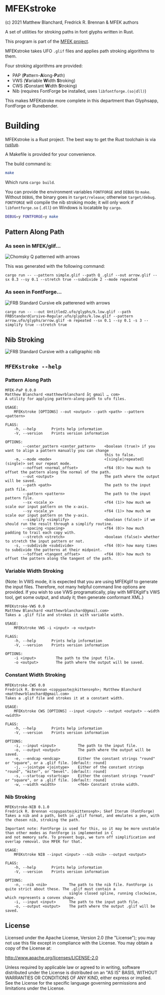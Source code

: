 # MFEKstroke

(c) 2021 Matthew Blanchard, Fredrick R. Brennan & MFEK authors

A set of utilities for stroking paths in font glyphs written in Rust.

This program is part of the [MFEK project](https://github.com/MFEK/).

MFEKstroke takes UFO `.glif` files and applies path stroking algorithms to them.

Four stroking algorithms are provided:

* PAP (**P**attern-**A**long-**P**ath)
* VWS (**V**ariable **W**idth **S**troking)
* CWS (**C**onstant **W**idth **S**troking)
* Nib (requires FontForge be installed, uses `libfontforge.(so|dll)`)

This makes MFEKstroke more complete in this department than Glyphsapp, FontForge or Runebender.

# Building

MFEKstroke is a Rust project. The best way to get the Rust toolchain is via [rustup](https://rustup.rs/).

A Makefile is provided for your convenience.

The build command is:

```bash
make
```

Which runs ``cargo build``.

You can provide the environment variables `FONTFORGE` and `DEBUG` to `make`. Without `DEBUG`, the binary goes in `target/release`; otherwise `target/debug`. `FONTFORGE` will compile the nib stroking mode; it will only work if `libfontforge.so` (`.dll`) on Windows is locatable by `cargo`.

```bash
DEBUG=y FONTFORGE=y make
```

## Pattern Along Path
### As seen in MFEK/glif…
![Chomsky `Q` patterned with arrows](https://user-images.githubusercontent.com/310356/104128458-9ac66f00-5335-11eb-94d3-f458f6cfb464.png)

This was generated with the following command:

```
cargo run -- --pattern simple.glif --path Q_.glif --out arrow.glif --sx 0.3 --sy 0.1 --stretch true --subdivide 2 --mode repeated
```

### As seen in FontForge…
![FRB Standard Cursive `elk` patterened with arrows](https://user-images.githubusercontent.com/838783/104132949-8d69ae80-534e-11eb-811f-afd18e5fe405.png)

```
cargo run -- --out Untitled2.ufo/glyphs/k.low.glif --path FRBStandardCursive-Regular.ufo/glyphs/k.low.glif --pattern arrow.ufo/glyphs/arrow.glif -m repeated --sx 0.1 --sy 0.1 -s 3 --simplify true --stretch true
```

## Nib Stroking
![FRB Standard Cursive with a calligraphic nib](https://raw.githubusercontent.com/MFEK/stroke/main/docs/blob/MFEKstroke%20NIB%20Q.png)

## `MFEKstroke --help`
### Pattern Along Path
```
MFEK-PaP 0.0.0
Matthew Blanchard <matthewrblanchard åţ gmail … com>
A utility for applying pattern-along-path to ufo files.

USAGE:
    MFEKstroke [OPTIONS] --out <output> --path <path> --pattern <pattern>

FLAGS:
    -h, --help       Prints help information
    -V, --version    Prints version information

OPTIONS:
        --center_pattern <center_pattern>    <boolean (true)> if you want to align a pattern manually you can change
                                             this to false.
    -m, --mode <mode>                        <[single|repeated] (single)> set our repeat mode.
        --noffset <normal_offset>            <f64 (0)> how much to offset the pattern along the normal of the path.
        --out <output>                       The path where the output will be saved.
        --path <path>                        The path to the input path file.
        --pattern <pattern>                  The path to the input pattern file.
        --sx <scale_x>                       <f64 (1)> how much we scale our input pattern on the x-axis.
        --sy <scale_y>                       <f64 (1)> how much we scale our input pattern on the y-axis.
        --simplify <simplify>                <boolean (false)> if we should run the result through a simplify routine.
        --spacing <spacing>                  <f64 (0)> how much padding to trail each copy with.
        --stretch <stretch>                  <boolean (false)> whether to stretch the input pattern or not.
    -s, --subdivide <subdivide>              <f64 (0)> how many times to subdivide the patterns at their midpoint.
        --toffset <tangent_offset>           <f64 (0)> how much to offset the pattern along the tangent of the path.
````
### Variable Width Stroking
(Note: In VWS mode, it is expected that you are using MFEKglif to generate the input files. Therefore, not many helpful command line options are provided. If you wish to use VWS programatically, play with MFEKglif's VWS tool, get some output, and study it; then generate conformant XML.)

```
MFEKstroke-VWS 0.0
Matthew Blanchard <matthewrblanchard@gmail.com>
Takes a .glif file and strokes it with variable width.

USAGE:
    MFEKstroke VWS -i <input> -o <output>

FLAGS:
    -h, --help       Prints help information
    -V, --version    Prints version information

OPTIONS:
    -i <input>         The path to the input file.
    -o <output>        The path where the output will be saved.
```

### Constant Width Stroking

```
MFEKstroke-CWS 0.0
Fredrick R. Brennan <copypasteⒶkittens⊙ph>; Matthew Blanchard <matthewrblanchard@gmail.com>
Takes a .glif file and strokes it at a constant width.

USAGE:
    MFEKstroke CWS [OPTIONS] --input <input> --output <output> --width <width>

FLAGS:
    -h, --help       Prints help information
    -V, --version    Prints version information

OPTIONS:
    -i, --input <input>          The path to the input file.
    -o, --output <output>        The path where the output will be saved.
    -e, --endcap <endcap>        Either the constant strings "round" or "square", or a .glif file. [default: round]
    -j, --jointype <jointype>    Either of the constant strings "round", "miter", or "bevel". [default: round]
    -s, --startcap <startcap>    Either the constant strings "round" or "square", or a .glif file. [default: round]
    -w, --width <width>          <f64> Constant stroke width.
```

### Nib Stroking

```
MFEKstroke-NIB 0.1.0
Fredrick R. Brennan <copypasteⒶkittens⊙ph>; Skef Iterum (FontForge)
Takes a nib and a path, both in .glif format, and emulates a pen, with the chosen nib, stroking the path.

Important note: FontForge is used for this, so it may be more unstable than other modes as FontForge is implemented in C
and not memory safe. To prevent bugs, we turn off simplification and overlap removal. Use MFEK for that.

USAGE:
    MFEKstroke NIB --input <input> --nib <nib> --output <output>

FLAGS:
    -h, --help       Prints help information
    -V, --version    Prints version information

OPTIONS:
    -n, --nib <nib>          The path to the nib file. FontForge is quite strict about these. The .glif must contain a
                             single closed spline, running clockwise, which represents a convex shape.
    -i, --input <input>      The path to the input path file.
    -o, --output <output>    The path where the output .glif will be saved.
```

## License

Licensed under the Apache License, Version 2.0 (the "License");
you may not use this file except in compliance with the License.
You may obtain a copy of the License at:

http://www.apache.org/licenses/LICENSE-2.0

Unless required by applicable law or agreed to in writing, software
distributed under the License is distributed on an "AS IS" BASIS,
WITHOUT WARRANTIES OR CONDITIONS OF ANY KIND, either express or implied.
See the License for the specific language governing permissions and
limitations under the License.
